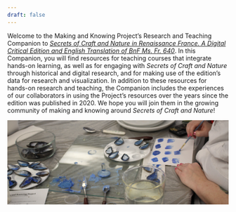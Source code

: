```yaml
---
draft: false
---
```


Welcome to the Making and Knowing Project’s Research and Teaching Companion to [*Secrets of Craft and Nature in Renaissance France. A Digital Critical Edition and English Translation of BnF Ms. Fr. 640*](https://edition640.makingandknowing.org/#/). In this Companion, you will find resources for teaching courses that integrate hands-on learning, as well as for engaging with *Secrets of Craft and Nature* through historical and digital research, and for making use of the edition’s data for research and visualization. In addition to these resources for hands-on research and teaching, the Companion includes the experiences of our collaborators in using the Project’s resources over the years since the edition was published in 2020. We hope you will join them in the growing community of making and knowing around *Secrets of Craft and Nature*!

![sp22_azurite](/images/sp22_azurite-session.jpg)
